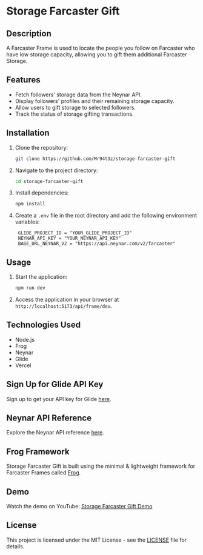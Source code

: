 # Storage Farcaster Gift

## Description
A Farcaster Frame is used to locate the people you follow on Farcaster who have low storage capacity, allowing you to gift them additional Farcaster Storage.

## Features
- Fetch followers' storage data from the Neynar API.
- Display followers' profiles and their remaining storage capacity.
- Allow users to gift storage to selected followers.
- Track the status of storage gifting transactions.

## Installation
1. Clone the repository:
   ```bash
   git clone https://github.com/Mr94t3z/storage-farcaster-gift
   ```
2. Navigate to the project directory:
   ```bash
   cd storage-farcaster-gift
   ```
3. Install dependencies:
   ```bash
   npm install
   ```
4. Create a `.env` file in the root directory and add the following environment variables:
   ```plaintext
    GLIDE_PROJECT_ID = "YOUR_GLIDE_PROJECT_ID"
    NEYNAR_API_KEY = "YOUR_NEYNAR_API_KEY"
    BASE_URL_NEYNAR_V2 = "https://api.neynar.com/v2/farcaster"
   ```

## Usage
1. Start the application:
   ```bash
   npm run dev
   ```
2. Access the application in your browser at `http://localhost:5173/api/frame/dev`.

## Technologies Used
- Node.js
- Frog
- Neynar
- Glide
- Vercel

## Sign Up for Glide API Key
Sign up to get your API key for Glide [here](https://paywithglide.xyz/).

## Neynar API Reference
Explore the Neynar API reference [here](https://docs.neynar.com/reference/neynar-farcaster-api-overview).

## Frog Framework
Storage Farcaster Gift is built using the minimal & lightweight framework for Farcaster Frames called [Frog](https://frog.fm/).

## Demo
Watch the demo on YouTube: [Storage Farcaster Gift Demo](https://www.youtube.com/watch?v=VBQbbLt75l8)

## License
This project is licensed under the MIT License - see the [LICENSE](LICENSE) file for details.